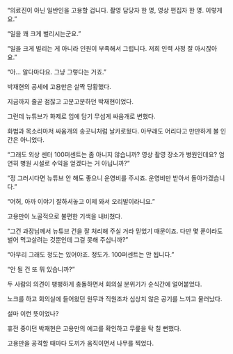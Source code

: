 “의료진이 아닌 일반인을 고용할 겁니다. 촬영 담당자 한 명, 영상 편집자 한 명. 이렇게요.”

“일을 꽤 크게 벌리시는군요.”

“일을 크게 벌리는 게 아니라 인원이 부족해서 그럽니다. 저희 인력 사정 잘 아시잖아요.”

“아… 알다마다요. 그냥 그렇다는 거죠.”

박재현의 공세에 고용만은 살짝 당황했다.

지금까지 줄곧 점잖고 고분고분하던 박재현이었다.

그런데 뉴튜브가 화제로 입에 담기 무섭게 싸움개로 변했다.

화법과 목소리마저 싸움개의 송곳니처럼 날카로웠다. 아무래도 어리다고 만만하게 볼 인간은 아니었다.

“그래도 외상 센터 100퍼센트는 좀 아니지 않습니까? 영상 촬영 장소가 병원인데요? 엄연히 병원 시설로 수익을 얻겠다는 거 아닙니까?”

“정 그러시다면 뉴튜브 안 해도 좋으니 운영비를 주시죠. 운영비만 받아서 돌아가겠습니다.”

“어허, 아까 이야기 잘하셔놓고 이제 와서 오리발이라니요.”

고용만이 노골적으로 불편한 기색을 내비쳤다.

“그건 과장님께서 뉴튜브 건을 잘 처리해 주실 거라 믿었기 때문이죠. 다만 몇 푼이라도 벌어 먹고살려는 것뿐인데 그걸 못해 주십니까?”

“아무리 그래도 정도는 있어야죠. 정도가. 100퍼센트는 안 됩니다.”

“안 될 건 또 뭐 있습니까?”

두 사람의 의견이 팽팽하게 충돌하면서 회의실 분위기가 순식간에 얼어붙었다.

노크를 하고 회의실에 들어왔던 원무과 직원조차 심상치 않은 공기를 느끼고 물러났다.

설마 이런 뜻이었나?

휴전 중이던 박재현은 고용만의 에고를 확인하고 무릎을 탁 칠 뻔했다.

고용만을 공격할 때마다 도끼가 움직이면서 나무를 찍었다.